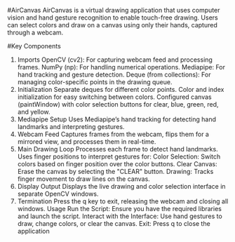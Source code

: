 #AirCanvas
AirCanvas is a virtual drawing application that uses computer vision and hand gesture recognition to enable touch-free drawing. Users can select colors and draw on a canvas using only their hands, captured through a webcam.

#Key Components
1. Imports
OpenCV (cv2): For capturing webcam feed and processing frames.
NumPy (np): For handling numerical operations.
Mediapipe: For hand tracking and gesture detection.
Deque (from collections): For managing color-specific points in the drawing queue.
2. Initialization
Separate deques for different color points.
Color and index initialization for easy switching between colors.
Configured canvas (paintWindow) with color selection buttons for clear, blue, green, red, and yellow.
3. Mediapipe Setup
Uses Mediapipe’s hand tracking for detecting hand landmarks and interpreting gestures.
4. Webcam Feed
Captures frames from the webcam, flips them for a mirrored view, and processes them in real-time.
5. Main Drawing Loop
Processes each frame to detect hand landmarks.
Uses finger positions to interpret gestures for:
Color Selection: Switch colors based on finger position over the color buttons.
Clear Canvas: Erase the canvas by selecting the "CLEAR" button.
Drawing: Tracks finger movement to draw lines on the canvas.
6. Display Output
Displays the live drawing and color selection interface in separate OpenCV windows.
7. Termination
Press the q key to exit, releasing the webcam and closing all windows.
Usage
Run the Script: Ensure you have the required libraries and launch the script.
Interact with the Interface: Use hand gestures to draw, change colors, or clear the canvas.
Exit: Press q to close the application
